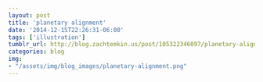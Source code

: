 ```yaml
---
layout: post
title: 'planetary alignment'
date: '2014-12-15T22:26:31-06:00'
tags: ['illustration']
tumblr_url: http://blog.zachtemkin.us/post/105322346097/planetary-alignment
categories: blog
img:
- "/assets/img/blog_images/planetary-alignment.png" 
---
```

